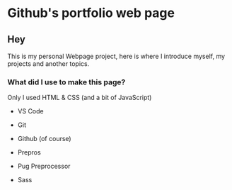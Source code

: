# Github's portfolio web page

## Hey

This is my personal Webpage project, here is where I introduce myself, my projects and another topics.

### What did I use to make this page?
Only I used HTML & CSS (and a bit of JavaScript)

+ VS Code
+ Git 
+ Github (of course)

+ Prepros
+ Pug Preprocessor
+ Sass



